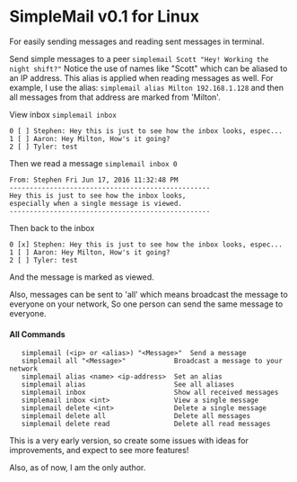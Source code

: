 # SimpleMail v0.1 for Linux

For easily sending messages and reading sent messages in terminal.

Send simple messages to a peer `simplemail Scott "Hey! Working the night shift?"` Notice the use of names like "Scott" which can be aliased to an IP address.  This alias is applied when reading messages as well.  For example, I use the alias: `simplemail alias Milton 192.168.1.128` and then all messages from that address are marked from 'Milton'.

View inbox `simplemail inbox`


```
0 [ ] Stephen: Hey this is just to see how the inbox looks, espec...
1 [ ] Aaron: Hey Milton, How's it going?
2 [ ] Tyler: test
```

Then we read a message  `simplemail inbox 0`

```
From: Stephen Fri Jun 17, 2016 11:32:48 PM
--------------------------------------------------
Hey this is just to see how the inbox looks,
especially when a single message is viewed.
--------------------------------------------------
```
                 
Then back to the inbox
```
0 [x] Stephen: Hey this is just to see how the inbox looks, espec...
1 [ ] Aaron: Hey Milton, How's it going?
2 [ ] Tyler: test
```

And the message is marked as viewed.

Also, messages can be sent to 'all' which means broadcast the message to everyone on your network, So one person can send the same message to everyone.

#### All Commands
 
       simplemail (<ip> or <alias>) "<Message>"  Send a message
       simplemail all "<Message>"            Broadcast a message to your network
       simplemail alias <name> <ip-address>  Set an alias
       simplemail alias                      See all aliases
       simplemail inbox                      Show all received messages
       simplemail inbox <int>                View a single message
       simplemail delete <int>               Delete a single message
       simplemail delete all                 Delete all messages
       simplemail delete read                Delete all read messages



This is a very early version, so create some issues with ideas for improvements, and expect to see more features!


Also, as of now, I am the only author.